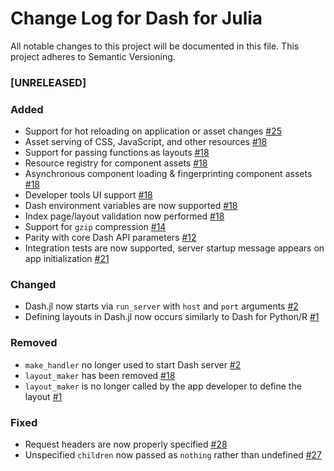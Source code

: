 # Change Log for Dash for Julia
All notable changes to this project will be documented in this file. This project adheres to Semantic Versioning.

### [UNRELEASED]
### Added
- Support for hot reloading on application or asset changes [#25](plotly/Dash.jl#25)
- Asset serving of CSS, JavaScript, and other resources [#18](plotly/Dash.jl#18)
- Support for passing functions as layouts [#18](plotly/Dash.jl#18)
- Resource registry for component assets [#18](plotly/Dash.jl#18)
- Asynchronous component loading & fingerprinting component assets [#18](plotly/Dash.jl#18)
- Developer tools UI support [#18](plotly/Dash.jl#18)
- Dash environment variables are now supported [#18](plotly/Dash.jl#18)
- Index page/layout validation now performed [#18](https://github.com/plotly/Dash.jl/pull/18)
- Support for `gzip` compression [#14](plotly/Dash.jl#14)
- Parity with core Dash API parameters [#12](plotly/Dash.jl/pull/12)
- Integration tests are now supported, server startup message appears on app initialization [#21](https://github.com/plotly/Dash.jl/pull/21)

### Changed
- Dash.jl now starts via `run_server` with `host` and `port` arguments [#2](https://github.com/plotly/Dash.jl/issues/2)
- Defining layouts in Dash.jl now occurs similarly to Dash for Python/R [#1](https://github.com/plotly/Dash.jl/issues/1)

### Removed
- `make_handler` no longer used to start Dash server [#2](https://github.com/plotly/Dash.jl/issues/2)
- `layout_maker` has been removed [#18](https://github.com/plotly/Dash.jl/pull/18)
- `layout_maker` is no longer called by the app developer to define the layout [#1](https://github.com/plotly/Dash.jl/issues/1)

### Fixed
- Request headers are now properly specified [#28](https://github.com/plotly/Dash.jl/issues/28)
- Unspecified `children` now passed as `nothing` rather than undefined [#27](https://github.com/plotly/Dash.jl/issues/27)
